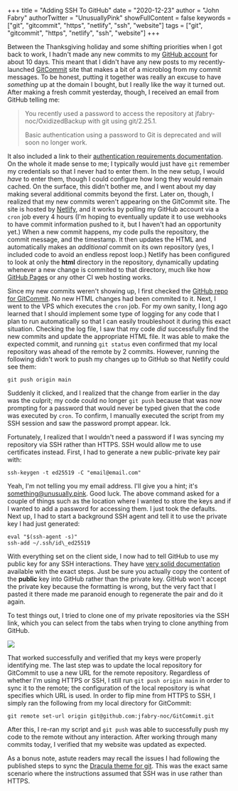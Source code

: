 +++
title = "Adding SSH To GitHub"
date = "2020-12-23"
author = "John Fabry"
authorTwitter = "UnusuallyPink"
showFullContent = false
keywords = ["git", "gitcommit", "https", "netlify", "ssh", "website"]
tags = ["git", "gitcommit", "https", "netlify", "ssh", "website"]
+++

Between the Thanksgiving holiday and some shifting priorities when I got back to work, I hadn't made any new commits to my [GitHub account](https://github.com/jfabry-noc/) for about 10 days. This meant that I didn't have any new posts to my recently-launched [GitCommit](https://gitcommit.gay) site that makes a bit of a microblog from my commit messages. To be honest, putting it together was really an excuse to have _something_ up at the domain I bought, but I really like the way it turned out. After making a fresh commit yesterday, though, I received an email from GitHub telling me:

> You recently used a password to access the repository at jfabry-noc/OxidizedBackup with git using git/2.25.1.
> 
> Basic authentication using a password to Git is deprecated and will soon no longer work.

It also included a link to their [authentication requirements documentation](https://github.blog/2020-12-15-token-authentication-requirements-for-git-operations/). On the whole it made sense to me; I typically would just have `git` remember my credentials so that I never had to enter them. In the new setup, I would _have_ to enter them, though I could configure how long they would remain cached. On the surface, this didn't bother me, and I went about my day making several additional commits beyond the first. Later on, though, I realized that my new commits weren't appearing on the GitCommit site. The site is hosted by [Netlify](https://netlify.com), and it works by polling my GitHub account via a `cron` job every 4 hours (I'm hoping to eventually update it to use webhooks to have commit information pushed to it, but I haven't had an opportunity yet.) When a new commit happens, my code pulls the repository, the commit message, and the timestamp. It then updates the HTML and automatically makes an _additional_ commit on its own repository (yes, I included code to avoid an endless repost loop.) Netlify has been configured to look at only the **html** directory in the repository, dynamically updating whenever a new change is commited to that directory, much like how [GitHub Pages](https://pages.github.com/) or any other CI web hosting works.

Since my new commits weren't showing up, I first checked the [GitHub repo for GitCommit](https://github.com/jfabry-noc/GitCommit). No new HTML changes had been commited to it. Next, I went to the VPS which executes the `cron` job. For my own sanity, I long ago learned that I should implement some type of logging for any code that I plan to run automatically so that I can easily troubleshoot it during this exact situation. Checking the log file, I saw that my code _did_ successfully find the new commits and update the appropriate HTML file. It was able to make the expected commit, and running `git status` even confirmed that my local repository was ahead of the remote by 2 commits. However, running the following didn't work to push my changes up to GitHub so that Netlify could see them:

```shell
git push origin main
```

Suddenly it clicked, and I realized that the change from earlier in the day was the culprit; my code could no longer `git push` because that was now prompting for a password that would never be typed given that the code was executed by `cron`. To confirm, I manually executed the script from my SSH session and saw the password prompt appear. Ick.

Fortunately, I realized that I wouldn't need a password if I was syncing my repository via SSH rather than HTTPS. SSH would allow me to use certificates instead. First, I had to generate a new public-private key pair with:

```shell
ssh-keygen -t ed25519 -C "email@email.com"
```

Yeah, I'm not telling you my email address. I'll give you a hint; it's something@unusually.pink. Good luck. The above command asked for a couple of things such as the location where I wanted to store the keys and if I wanted to add a password for accessing them. I just took the defaults. Next up, I had to start a background SSH agent and tell it to use the private key I had just generated:

```shell
eval "$(ssh-agent -s)"
ssh-add ~/.ssh/id\_ed25519
```

With everything set on the client side, I now had to tell GitHub to use my public key for any SSH interactions. They have [very solid documentation](https://docs.github.com/en/free-pro-team@latest/github/authenticating-to-github/adding-a-new-ssh-key-to-y) available with the exact steps. Just be sure you actually copy the content of the **public** key into GitHub rather than the private key. GitHub won't accept the private key because the formatting is wrong, but the very fact that I pasted it there made me paranoid enough to regenerate the pair and do it again.

To test things out, I tried to clone one of my private repositories via the SSH link, which you can select from the tabs when trying to clone anything from GitHub.

![](/images/github_ssh.png)

That worked successfully and verified that my keys were properly identifying me. The last step was to update the local repository for GitCommit to use a new URL for the remote repository. Regardless of whether I'm using HTTPS or SSH, I still run `git push origin main` in order to sync it to the remote; the configuration of the local repository is what specifies which URL is used. In order to flip mine from HTTPS to SSH, I simply ran the following from my local directory for GitCommit:

```shell
git remote set-url origin git@github.com:jfabry-noc/GitCommit.git
```

After this, I re-ran my script and `git push` was able to successfully push my code to the remote without any interaction. After working through many commits today, I verified that my website was updated as expected.

As a bonus note, astute readers may recall the issues I had following the published steps to sync the [Dracula theme for git](https://unusually.pink/all-dracula-everything/'). This was the exact same scenario where the instructions assumed that SSH was in use rather than HTTPS.
